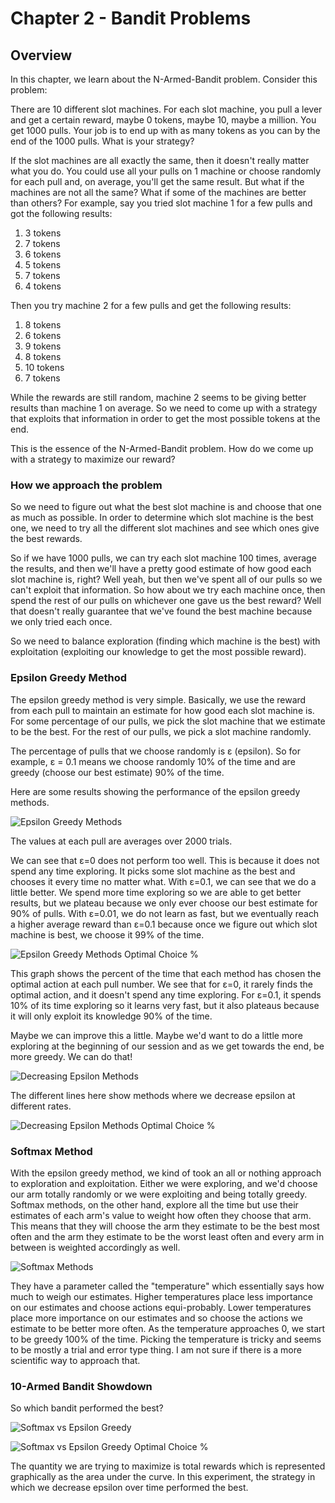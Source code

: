 # Chapter 2 - Bandit Problems

## Overview
In this chapter, we learn about the N-Armed-Bandit problem. Consider this problem:

There are 10 different slot machines. For each slot machine, you pull a lever and
get a certain reward, maybe 0 tokens, maybe 10, maybe a million. You get 1000 pulls.
Your job is to end up with as many tokens as you can by the end of the 1000 pulls. 
What is your strategy?

If the slot machines are all exactly the same, then it doesn't really matter what you do.
You could use all your pulls on 1 machine or choose randomly for each pull and, on average,
you'll get the same result. But what if the machines are not all the same? What if
some of the machines are better than others? For example, say you tried slot machine 1 for
a few pulls and got the following results:

1. 3 tokens
2. 7 tokens
3. 6 tokens
4. 5 tokens
5. 7 tokens
6. 4 tokens

Then you try machine 2 for a few pulls and get the following results:

1. 8 tokens
2. 6 tokens
3. 9 tokens
4. 8 tokens
5. 10 tokens
6. 7 tokens

While the rewards are still random, machine 2 seems to be giving better results than machine 1
on average. So we need to come up with a strategy that exploits that information in order to get
the most possible tokens at the end.

This is the essence of the N-Armed-Bandit problem. How do we come up with a strategy to maximize
our reward?

### How we approach the problem

So we need to figure out what the best slot machine is and choose that one as much as possible.
In order to determine which slot machine is the best one, we need to try all the different
slot machines and see which ones give the best rewards. 

So if we have 1000 pulls, we can try each slot machine 100 times, average the results, 
and then we'll have a pretty good estimate of how good each slot machine is, right? 
Well yeah, but then we've spent all of our pulls so we can't exploit that information. 
So how about we try each machine once, then spend the rest of our pulls on whichever one
gave us the best reward? Well that doesn't really guarantee that we've found the best
machine because we only tried each once.

So we need to balance exploration (finding which machine is the best) with exploitation
(exploiting our knowledge to get the most possible reward).

### Epsilon Greedy Method

The epsilon greedy method is very simple. Basically, we use the reward from each pull
to maintain an estimate for how good each slot machine is. For some percentage of
our pulls, we pick the slot machine that we estimate to be the best. For the rest of our
pulls, we pick a slot machine randomly.

The percentage of pulls that we choose randomly is ε (epsilon). So for example, 
ε = 0.1 means we choose randomly 10% of the time and are greedy (choose our best estimate)
90% of the time.

Here are some results showing the performance of the epsilon greedy methods.

![Epsilon Greedy Methods](./results/exercise_2_2_a.png)

The values at each pull are averages over 2000 trials.

We can see that ε=0 does not perform too well. This is because it does not spend any
time exploring. It picks some slot machine as the best and chooses it every time no
matter what. With ε=0.1, we can see that we do a little better. We spend more time exploring
so we are able to get better results, but we plateau because we only ever choose our best
estimate for 90% of pulls. With ε=0.01, we do not learn as fast, but we eventually reach a
higher average reward than ε=0.1 because once we figure out which slot machine is best,
we choose it 99% of the time.

![Epsilon Greedy Methods Optimal Choice %](./results/exercise_2_2_a_optimality.png)

This graph shows the percent of the time that each method has chosen the optimal action
at each pull number. We see that for ε=0, it rarely finds the optimal action,
and it doesn't spend any time exploring. For ε=0.1, it spends 10% of its
time exploring so it learns very fast, but it also plateaus because it will
only exploit its knowledge 90% of the time.

Maybe we can improve this a little. Maybe we'd want to do a little more exploring
at the beginning of our session and as we get towards the end, be more greedy. We can
do that!

![Decreasing Epsilon Methods](./results/decreasing_epsilon.png)

The different lines here show methods where we decrease epsilon at different
rates.

![Decreasing Epsilon Methods Optimal Choice %](./results/decreasing_epsilon_optimality.png)

### Softmax Method

With the epsilon greedy method, we kind of took an all or nothing approach
to exploration and exploitation. Either we were exploring, and we'd choose
our arm totally randomly or we were exploiting and being totally greedy.
Softmax methods, on the other hand, explore all the time but use their estimates
of each arm's value to weight how often they choose that arm. This means that
they will choose the arm they estimate to be the best most often and the arm
they estimate to be the worst least often and every arm in between is weighted
accordingly as well.

![Softmax Methods](./results/exercise_2_2_b.png)

They have a parameter called the "temperature" which essentially says how
much to weigh our estimates. Higher temperatures place less importance on
our estimates and choose actions equi-probably. Lower temperatures place more
importance on our estimates and so choose the actions we estimate to be better
more often. As the temperature approaches 0, we start to be greedy 100% of the
time. Picking the temperature is tricky and seems to be mostly a trial and error
type thing. I am not sure if there is a more scientific way to approach that.

### 10-Armed Bandit Showdown

So which bandit performed the best?

![Softmax vs Epsilon Greedy](./results/showdown.png)

![Softmax vs Epsilon Greedy Optimal Choice %](./results/showdown_op.png)

The quantity we are trying to maximize is total rewards which is represented
graphically as the area under the curve. In this experiment, the strategy
in which we decrease epsilon over time performed the best.
